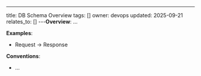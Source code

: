 ---
title: DB Schema Overview
tags: []
owner: devops
updated: 2025-09-21
relates_to: []
---**Overview**: …

**Examples**:
- Request → Response

**Conventions**:
- …